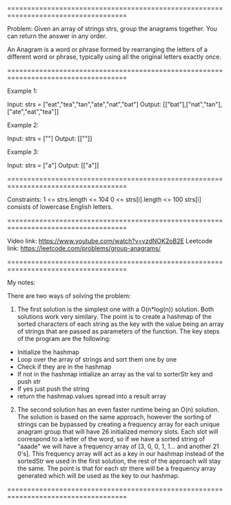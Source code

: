 ====================================================================================

Problem:
Given an array of strings strs, group the anagrams together. 
You can return the answer in any order.

An Anagram is a word or phrase formed by rearranging 
the letters of a different word or phrase, 
typically using all the original letters exactly once.

====================================================================================

Example 1:

Input: strs = ["eat","tea","tan","ate","nat","bat"]
Output: [["bat"],["nat","tan"],["ate","eat","tea"]]

Example 2:

Input: strs = [""]
Output: [[""]]

Example 3:

Input: strs = ["a"]
Output: [["a"]]

====================================================================================

Constraints:
1 <= strs.length <= 104
0 <= strs[i].length <= 100
strs[i] consists of lowercase English letters.

====================================================================================

Video link: https://www.youtube.com/watch?v=vzdNOK2oB2E 
Leetcode link: https://leetcode.com/problems/group-anagrams/

====================================================================================

My notes:

There are two ways of solving the problem:

1. The first solution is the simplest one with a O(n*log(n)) solution. 
Both solutions work very similary. The point is to create a hashmap of the sorted 
characters of each string as the key with the value being an array of strings that
are passed as parameters of the function. 
The key steps of the program are the following:
- Initialize the hashmap
- Loop over the array of strings and sort them one by one
- Check if they are in the hashmap
- If not in the hashmap intialize an array as the val to sorterStr key and push str
- If yes just push the string 
-  return the hashmap.values spread into a result array

2. The second solution has an even faster runtime being an O(n) solution. 
The solution is based on the same approach, however the sorting of strings can be
bypassed by creating a frequency array for each unique anagram group 
that will have 26 initialized memory slots.
Each slot will correspond to a letter of the word, so if we have a sorted string of 
"aaade" we will have a frequency array of [3, 0, 0, 1, 1... and another 21 0's].
This frequency array will act as a key in our hashmap instead of the sortedStr we 
used in the first solution, the rest of the approach will stay the same. The point
is that for each str there will be a frequency array generated which will be used
as the key to our hashmap.

====================================================================================
